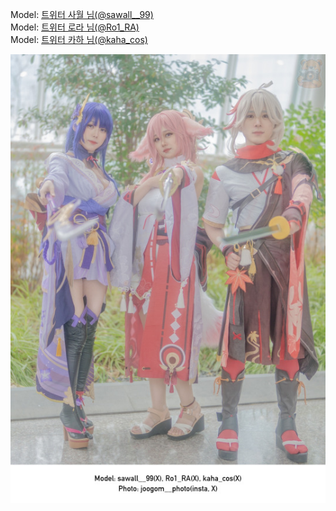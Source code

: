 ﻿---
dddd: 2024.02.18 일페
nickname: 사월+로라+카하
sns_type: x
sns_id: sawall__99+Ro1_RA+kaha_cos
---

<a name="sawall__99+Ro1_RA+kaha_cos"></a>
Model: <a href="https://x.com/sawall__99" target="_blank">트위터 사월 님(@sawall__99)</a>  
Model: <a href="https://x.com/Ro1_RA" target="_blank">트위터 로라 님(@Ro1_RA)</a>  
Model: <a href="https://x.com/kaha_cos" target="_blank">트위터 카하 님(@kaha_cos)</a>

![일페단체샷.jpg](/assets/img/2024/02-18/일페단체샷.jpg)